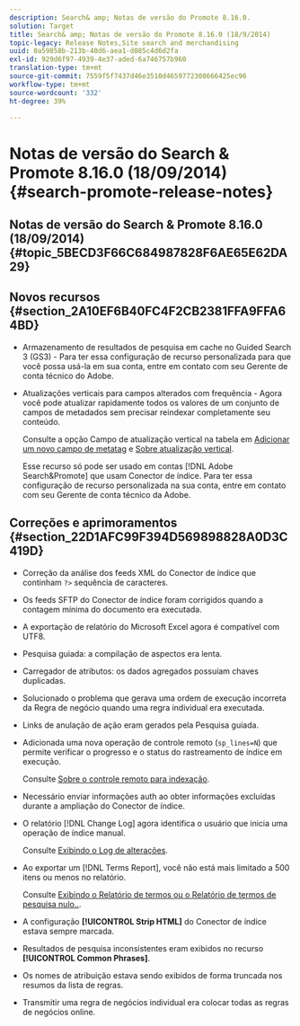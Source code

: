 ```yaml
---
description: Search& amp; Notas de versão do Promote 8.16.0.
solution: Target
title: Search& amp; Notas de versão do Promote 8.16.0 (18/9/2014)
topic-legacy: Release Notes,Site search and merchandising
uuid: 0a59858b-213b-40d6-aea1-d085c4d6d2fa
exl-id: 929d6f97-4939-4e37-aded-6a746757b960
translation-type: tm+mt
source-git-commit: 7559f5f7437d46e3510d4659772308666425ec96
workflow-type: tm+mt
source-wordcount: '332'
ht-degree: 39%

---
```


# Notas de versão do Search &amp; Promote 8.16.0 (18/09/2014){#search-promote-release-notes}

## Notas de versão do Search &amp; Promote 8.16.0 (18/09/2014) {#topic_5BECD3F66C684987828F6AE65E62DA29}

## Novos recursos {#section_2A10EF6B40FC4F2CB2381FFA9FFA64BD}

* Armazenamento de resultados de pesquisa em cache no Guided Search 3 (GS3) - Para ter essa configuração de recurso personalizada para que você possa usá-la em sua conta, entre em contato com seu Gerente de conta técnico do Adobe.
* Atualizações verticais para campos alterados com frequência - Agora você pode atualizar rapidamente todos os valores de um conjunto de campos de metadados sem precisar reindexar completamente seu conteúdo.

   Consulte a opção Campo de atualização vertical na tabela em [Adicionar um novo campo de metatag](../c-about-settings-menu/c-about-metadata-menu.md#task_6DF188C0FC7F4831A4444CA9AFA615E5) e [Sobre atualização vertical](../c-about-index-menu/c-about-vertical-updates.md#concept_E65A70C9C2E04804BF24FBE1B3CAD899).

   Esse recurso só pode ser usado em contas [!DNL Adobe Search&Promote] que usam Conector de índice. Para ter essa configuração de recurso personalizada na sua conta, entre em contato com seu Gerente de conta técnico da Adobe.

## Correções e aprimoramentos {#section_22D1AFC99F394D569898828A0D3C419D}

* Correção da análise dos feeds XML do Conector de índice que continham `?>` sequência de caracteres.
* Os feeds SFTP do Conector de índice foram corrigidos quando a contagem mínima do documento era executada.
* A exportação de relatório do Microsoft Excel agora é compatível com UTF8.
* Pesquisa guiada: a compilação de aspectos era lenta.
* Carregador de atributos: os dados agregados possuíam chaves duplicadas.
* Solucionado o problema que gerava uma ordem de execução incorreta da Regra de negócio quando uma regra individual era executada.
* Links de anulação de ação eram gerados pela Pesquisa guiada.
* Adicionada uma nova operação de controle remoto (`sp_lines=N`) que permite verificar o progresso e o status do rastreamento de índice em execução.

   Consulte [Sobre o controle remoto para indexação](../c-about-index-menu/c-about-remote-control-for-indexing.md#concept_C79B322190E84106A434E5C6D4A4118F).

* Necessário enviar informações auth ao obter informações excluídas durante a ampliação do Conector de índice.
* O relatório [!DNL Change Log] agora identifica o usuário que inicia uma operação de índice manual.

   Consulte [Exibindo o Log de alterações](../c-about-reports-menu/c-about-reports-menu.md#task_166F1156719F4B3D834BEA8E249C8057).

* Ao exportar um [!DNL Terms Report], você não está mais limitado a 500 itens ou menos no relatório.

   Consulte [Exibindo o Relatório de termos ou o Relatório de termos de pesquisa nulo..](../c-about-reports-menu/c-about-reports-menu.md#task_53B7ED1582DD4B0E8376546A7AFC789A).

* A configuração **[!UICONTROL Strip HTML]** do Conector de índice estava sempre marcada.
* Resultados de pesquisa inconsistentes eram exibidos no recurso **[!UICONTROL Common Phrases]**.
* Os nomes de atribuição estava sendo exibidos de forma truncada nos resumos da lista de regras.
* Transmitir uma regra de negócios individual era colocar todas as regras de negócios online.
